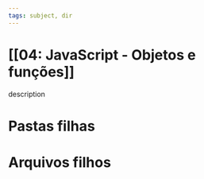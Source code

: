 ```yaml
---
tags: subject, dir
---
```


# [[04: JavaScript - Objetos e funções]]

description

# Pastas filhas



# Arquivos filhos


